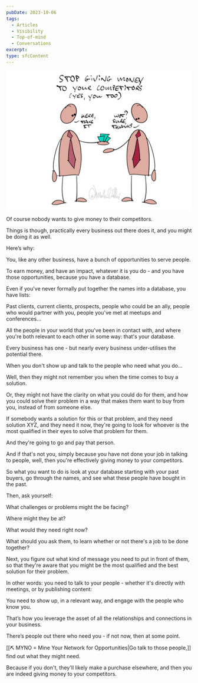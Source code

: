 ```yaml
---
pubDate: 2023-10-06
tags:
  - Articles
  - Visibility
  - Top-of-mind
  - Conversations
excerpt: 
type: sfcContent
---
```


![](Media/SalesFlowCoach.app_Stop-giving-money-to-your-competitors_MartinStellar.png)

Of course nobody wants to give money to their competitors. 

Things is though, practically every business out there does it, and you might be doing it as well.

Here’s why:

You, like any other business, have a bunch of opportunities to serve people.

To earn money, and have an impact, whatever it is you do - and you have those opportunities, because you have a database.

Even if you've never formally put together the names into a database, you have lists:

Past clients, current clients, prospects, people who could be an ally, people who would partner with you, people you've met at meetups and conferences...

All the people in your world that you've been in contact with, and where you're both relevant to each other in some way: that's your database.

Every business has one - but nearly every business under-utilises the potential there.

When you don't show up and talk to the people who need what you do...

Well, then they might not remember you when the time comes to buy a solution.

Or, they might not have the clarity on what you could do for them, and how you could solve their problem in a way that makes them want to buy from you, instead of from someone else.

If somebody wants a solution for this or that problem, and they need solution XYZ, and they need it now, they're going to look for whoever is the most qualified in their eyes to solve that problem for them.

And they're going to go and pay that person.

And if that's not you, simply because you have not done your job in talking to people, well, then you're effectively giving money to your competitors.

So what you want to do is look at your database starting with your past buyers, go through the names, and see what these people have bought in the past.

Then, ask yourself:

What challenges or problems might the be facing?

Where might they be at?

What would they need right now?

What should you ask them, to learn whether or not there's a job to be done together?

Next, you figure out what kind of message you need to put in front of them, so that they're aware that you might be the most qualified and the best solution for their problem.

In other words: you need to talk to your people - whether it's directly with meetings, or by publishing content:

You need to show up, in a relevant way, and engage with the people who know you.

That’s how you leverage the asset of all the relationships and connections in your business.

There’s people out there who need you - if not now, then at some point. 

[[⛏️ MYNO = Mine Your Network for Opportunities|Go talk to those people,]] find out what they might need.

Because if you don't, they'll likely make a purchase elsewhere, and then you are indeed giving money to your competitors.
